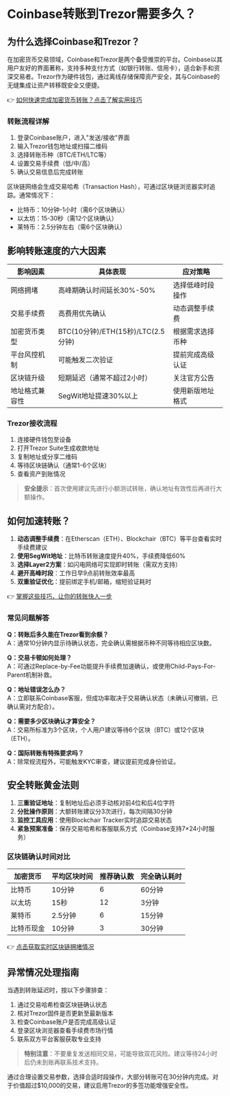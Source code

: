 # Coinbase转账到Trezor需要多久？

## 为什么选择Coinbase和Trezor？
在加密货币交易领域，Coinbase和Trezor是两个备受推崇的平台。Coinbase以其用户友好的界面著称，支持多种支付方式（如银行转账、信用卡），适合新手和资深交易者。Trezor作为硬件钱包，通过离线存储保障资产安全，其与Coinbase的无缝集成让资产转移既安全又便捷。

👉 [如何快速完成加密货币转账？点击了解实用技巧](https://bit.ly/okx_welcome)

### 转账流程详解
1. 登录Coinbase账户，进入"发送/接收"界面
2. 输入Trezor钱包地址或扫描二维码
3. 选择转账币种（BTC/ETH/LTC等）
4. 设置交易手续费（低/中/高）
5. 确认交易信息后完成转账

区块链网络会生成交易哈希（Transaction Hash），可通过区块链浏览器实时追踪。通常情况下：
- 比特币：10分钟-1小时（需6个区块确认）
- 以太坊：15-30秒（需12个区块确认）
- 莱特币：2.5分钟左右（需6个区块确认）

## 影响转账速度的六大因素
| 影响因素        | 具体表现                          | 应对策略                  |
|-----------------|-----------------------------------|---------------------------|
| 网络拥堵        | 高峰期确认时间延长30%-50%         | 选择低峰时段操作          |
| 交易手续费      | 高费用优先确认                    | 动态调整手续费            |
| 加密货币类型    | BTC(10分钟)/ETH(15秒)/LTC(2.5分钟)| 根据需求选择币种          |
| 平台风控机制    | 可能触发二次验证                  | 提前完成高级认证          |
| 区块链升级      | 短期延迟（通常不超过2小时）       | 关注官方公告              |
| 地址格式兼容性  | SegWit地址提速30%以上             | 使用新版地址格式          |

### Trezor接收流程
1. 连接硬件钱包至设备
2. 打开Trezor Suite生成收款地址
3. 复制地址或分享二维码
4. 等待区块链确认（通常1-6个区块）
5. 查看资产到账情况

> **安全提示**：首次使用建议先进行小额测试转账，确认地址有效性后再进行大额操作。

## 如何加速转账？
1. **动态调整手续费**：在Etherscan（ETH）、Blockchair（BTC）等平台查看实时手续费建议
2. **使用SegWit地址**：比特币转账速度提升40%，手续费降低60%
3. **选择Layer2方案**：如闪电网络可实现即时转账（需双方支持）
4. **避开高峰时段**：工作日早9点前转账效率最高
5. **双重验证优化**：提前绑定手机/邮箱，缩短验证耗时

👉 [掌握这些技巧，让你的转账快人一步](https://bit.ly/okx_welcome)

### 常见问题解答
**Q：转账后多久能在Trezor看到余额？**  
A：通常10分钟内显示待确认状态，完全确认需根据币种不同等待相应区块数。

**Q：交易卡顿如何处理？**  
A：可通过Replace-by-Fee功能提升手续费加速确认，或使用Child-Pays-For-Parent机制补救。

**Q：地址错误怎么办？**  
A：立即联系Coinbase客服，但成功率取决于交易确认状态（未确认可撤销，已确认需对方配合）。

**Q：需要多少区块确认才算安全？**  
A：交易所标准为3个区块，个人用户建议等待6个区块（BTC）或12个区块（ETH）。

**Q：国际转账有特殊要求吗？**  
A：除常规流程外，可能触发KYC审查，建议提前完成身份验证。

## 安全转账黄金法则
1. **三重验证地址**：复制地址后必须手动核对前4位和后4位字符
2. **分批操作原则**：大额转账建议分3次进行，每次间隔30分钟
3. **监控工具应用**：使用Blockchair Tracker实时追踪交易状态
4. **紧急预案准备**：保存交易哈希和客服联系方式（Coinbase支持7×24小时服务）

### 区块链确认时间对比
| 加密货币 | 平均区块时间 | 推荐确认数 | 完全确认耗时 |
|----------|--------------|------------|--------------|
| 比特币   | 10分钟       | 6          | 60分钟       |
| 以太坊   | 15秒         | 12         | 3分钟        |
| 莱特币   | 2.5分钟      | 6          | 15分钟       |
| 比特币现金 | 10分钟       | 3          | 30分钟       |

👉 [点击获取实时区块链拥堵情况](https://bit.ly/okx_welcome)

## 异常情况处理指南
当遇到转账延迟时，按以下步骤排查：
1. 通过交易哈希检查区块链确认状态
2. 核对Trezor固件是否更新至最新版本
3. 检查Coinbase账户是否完成高级认证
4. 登录区块浏览器查看手续费市场行情
5. 联系双方平台客服获取专业支持

> **特别注意**：不要重复发送相同交易，可能导致双花风险。建议等待24小时后仍未到账再联系技术支持。

通过合理设置交易参数，选择合适时段操作，大部分转账可在30分钟内完成。对于价值超过$10,000的交易，建议启用Trezor的多签功能增强安全性。
